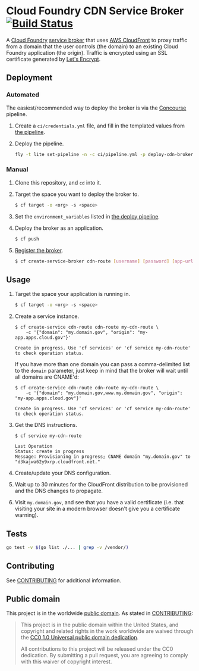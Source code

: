 # Cloud Foundry CDN Service Broker [![Build Status](https://travis-ci.org/18F/cf-cdn-service-broker.svg?branch=master)](https://travis-ci.org/18F/cf-cdn-service-broker)

A [Cloud Foundry](https://www.cloudfoundry.org/) [service broker](https://docs.cloudfoundry.org/services/) that uses [AWS CloudFront](https://aws.amazon.com/cloudfront/) to proxy traffic from a domain that the user controls (the domain) to an existing Cloud Foundry application (the origin). Traffic is encrypted using an SSL certificate generated by [Let's Encrypt](https://letsencrypt.org/).

## Deployment

### Automated

The easiest/recommended way to deploy the broker is via the [Concourse](http://concourse.ci/) pipeline.

1. Create a `ci/credentials.yml` file, and fill in the templated values from [the pipeline](ci/pipeline.yml).
1. Deploy the pipeline.

    ```bash
    fly -t lite set-pipeline -n -c ci/pipeline.yml -p deploy-cdn-broker -l ci/credentials.yml
    ```

### Manual

1. Clone this repository, and `cd` into it.
1. Target the space you want to deploy the broker to.

    ```bash
    $ cf target -o <org> -s <space>
    ```

1. Set the `environment_variables` listed in [the deploy pipeline](ci/pipeline.yml).
1. Deploy the broker as an application.

    ```bash
    $ cf push
    ```

1. [Register the broker](http://docs.cloudfoundry.org/services/managing-service-brokers.html#register-broker).

    ```bash
    $ cf create-service-broker cdn-route [username] [password] [app-url] --space-scoped
    ```

## Usage

1. Target the space your application is running in.

    ```bash
    $ cf target -o <org> -s <space>
    ```

1. Create a service instance.

    ```
    $ cf create-service cdn-route cdn-route my-cdn-route \
        -c '{"domain": "my.domain.gov", "origin": "my-app.apps.cloud.gov"}'

    Create in progress. Use 'cf services' or 'cf service my-cdn-route' to check operation status.
    ```

    If you have more than one domain you can pass a comma-delimited list to the `domain` parameter, just keep in mind that the broker will wait until all domains are CNAME'd:

    ```
    $ cf create-service cdn-route cdn-route my-cdn-route \
        -c '{"domain": "my.domain.gov,www.my.domain.gov", "origin": "my-app.apps.cloud.gov"}'

    Create in progress. Use 'cf services' or 'cf service my-cdn-route' to check operation status.
    ```

1. Get the DNS instructions.

    ```
    $ cf service my-cdn-route

    Last Operation
    Status: create in progress
    Message: Provisioning in progress; CNAME domain "my.domain.gov" to "d3kajwa62y9xrp.cloudfront.net."
    ```

1. Create/update your DNS configuration.
1. Wait up to 30 minutes for the CloudFront distribution to be provisioned and the DNS changes to propagate.
1. Visit `my.domain.gov`, and see that you have a valid certificate (i.e. that visiting your site in a modern browser doesn't give you a certificate warning).

## Tests

```bash
go test -v $(go list ./... | grep -v /vendor/)
```

## Contributing

See [CONTRIBUTING](CONTRIBUTING.md) for additional information.

## Public domain

This project is in the worldwide [public domain](LICENSE.md). As stated in [CONTRIBUTING](CONTRIBUTING.md):

> This project is in the public domain within the United States, and copyright and related rights in the work worldwide are waived through the [CC0 1.0 Universal public domain dedication](https://creativecommons.org/publicdomain/zero/1.0/).
>
> All contributions to this project will be released under the CC0 dedication. By submitting a pull request, you are agreeing to comply with this waiver of copyright interest.
